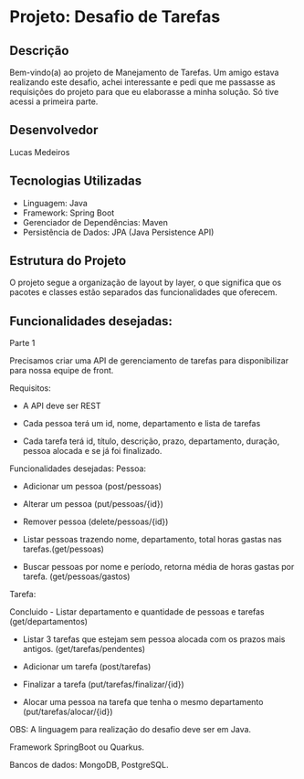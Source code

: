 # Projeto: Desafio de Tarefas

## Descrição
Bem-vindo(a) ao projeto de Manejamento de Tarefas. Um amigo estava realizando este desafio, achei interessante e pedi que me passasse as requisições do projeto para que eu elaborasse a minha solução. Só tive acessi a primeira parte.

## Desenvolvedor
Lucas Medeiros

## Tecnologias Utilizadas
* Linguagem: Java
* Framework: Spring Boot
* Gerenciador de Dependências: Maven
* Persistência de Dados: JPA (Java Persistence API)

## Estrutura do Projeto
O projeto segue a organização de layout by layer, o que significa que os pacotes e classes estão separados das funcionalidades que oferecem. 

## Funcionalidades desejadas:

Parte 1

Precisamos criar uma API de gerenciamento de tarefas para disponibilizar para nossa equipe de front.

Requisitos:

- A API deve ser REST

- Cada pessoa terá um id, nome, departamento e lista de tarefas

- Cada tarefa terá id, título, descrição, prazo, departamento, duração, pessoa alocada e se já foi finalizado.

Funcionalidades desejadas:
Pessoa:

 - Adicionar um pessoa (post/pessoas)

 - Alterar um pessoa (put/pessoas/{id})

 - Remover pessoa (delete/pessoas/{id})

 - Listar pessoas trazendo nome, departamento, total horas gastas nas tarefas.(get/pessoas)

 - Buscar pessoas por nome e período, retorna média de horas gastas por tarefa. (get/pessoas/gastos)


Tarefa:

Concluido - Listar departamento e quantidade de pessoas e tarefas (get/departamentos)
 - Listar 3 tarefas que estejam sem pessoa alocada com os prazos mais antigos. (get/tarefas/pendentes)

 - Adicionar um tarefa (post/tarefas)

 - Finalizar a tarefa (put/tarefas/finalizar/{id})

 - Alocar uma pessoa na tarefa que tenha o mesmo departamento (put/tarefas/alocar/{id})


 OBS: A linguagem para realização do desafio deve ser em Java.

Framework SpringBoot ou Quarkus.

Bancos de dados: MongoDB, PostgreSQL.
